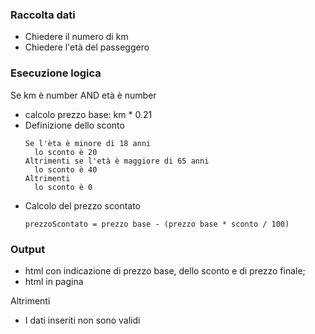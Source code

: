 ### Raccolta dati
- Chiedere il numero di km
- Chiedere l'età del passeggero

### Esecuzione logica
Se km è number AND età è number 
  - calcolo prezzo base: km * 0.21
  - Definizione dello sconto
    ```
    Se l'èta è minore di 18 anni
      lo sconto è 20
    Altrimenti se l'età è maggiore di 65 anni
      lo sconto è 40
    Altrimenti 
      lo sconto è 0
    ```
  - Calcolo del prezzo scontato
    ```
    prezzoScontato = prezzo base - (prezzo base * sconto / 100)
    ```

  ### Output
  - html con indicazione di prezzo base, dello sconto e di prezzo finale;
  - html in pagina

Altrimenti
  - I dati inseriti non sono validi